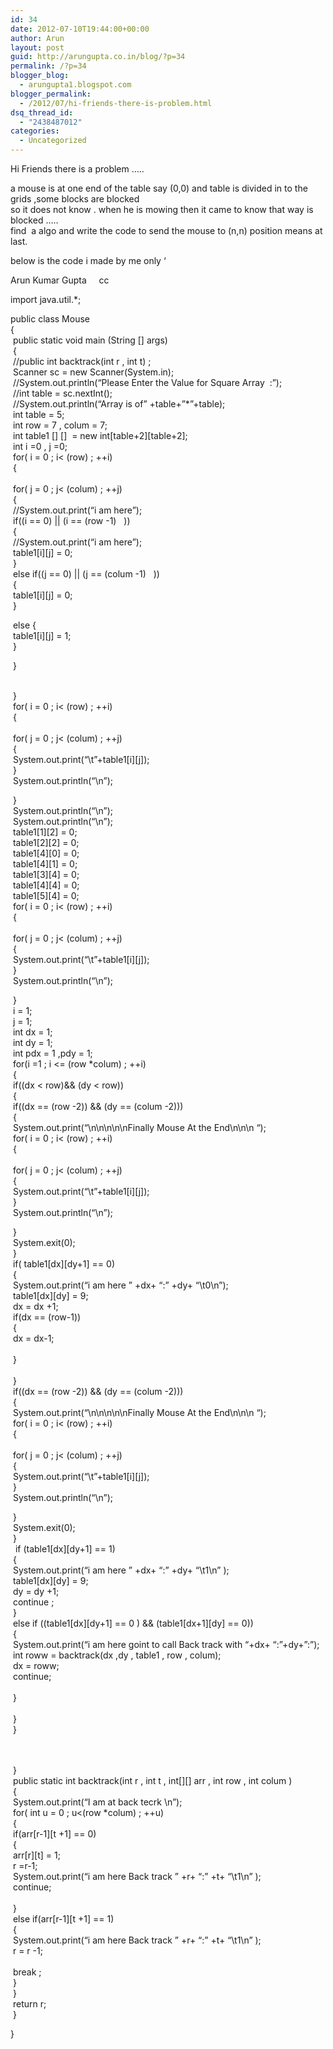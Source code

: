 ```yaml
---
id: 34
date: 2012-07-10T19:44:00+00:00
author: Arun
layout: post
guid: http://arungupta.co.in/blog/?p=34
permalink: /?p=34
blogger_blog:
  - arungupta1.blogspot.com
blogger_permalink:
  - /2012/07/hi-friends-there-is-problem.html
dsq_thread_id:
  - "2438487012"
categories:
  - Uncategorized
---
```

<div dir="ltr" style="text-align: left;" trbidi="on">
  Hi Friends there is a problem &#8230;..</p> 
  
  <p>
    a mouse is at one end of the table say (0,0) and table is divided in to the grids ,some blocks are blocked<br />so it does not know . when he is mowing then it came to know that way is blocked &#8230;..<br />find  a algo and write the code to send the mouse to (n,n) position means at last.
  </p>
  
  <p>
    below is the code i made by me only &#8216;
  </p>
  
  <p>
    Arun Kumar Gupta     cc
  </p>
  
  <p>
    import java.util.*;
  </p>
  
  <p>
    public class Mouse<br />{<br /><span style="white-space: pre;"> </span>public static void main (String [] args)<br /><span style="white-space: pre;"> </span>{<br /><span style="white-space: pre;"> </span>//public int backtrack(int r , int t) ;<br /><span style="white-space: pre;"> </span>Scanner sc = new Scanner(System.in);<br /><span style="white-space: pre;"> </span>//System.out.println(&#8220;Please Enter the Value for Square Array  :&#8221;);<br /><span style="white-space: pre;"> </span>//int table = sc.nextInt();<br /><span style="white-space: pre;"> </span>//System.out.println(&#8220;Array is of&#8221; +table+&#8221;*&#8221;+table);<br /><span style="white-space: pre;"> </span>int table = 5;<br /><span style="white-space: pre;"> </span>int row = 7 , colum = 7;<br /><span style="white-space: pre;"> </span>int table1 [] []  = new int[table+2][table+2];<br /><span style="white-space: pre;"> </span>int i =0 , j =0;<br /><span style="white-space: pre;"> </span>for( i = 0 ; i< (row) ; ++i)<br /><span style="white-space: pre;"> </span>{<br /><span style="white-space: pre;"> </span><br /><span style="white-space: pre;"> </span>for( j = 0 ; j< (colum) ; ++j)<br /><span style="white-space: pre;"> </span>{<br /><span style="white-space: pre;"> </span>//System.out.print(&#8220;i am here&#8221;);<br /><span style="white-space: pre;"> </span>if((i == 0) || (i == (row -1)   ))<br /><span style="white-space: pre;"> </span>{<br /><span style="white-space: pre;"> </span>//System.out.print(&#8220;i am here&#8221;);<br /><span style="white-space: pre;"> </span>table1[i][j] = 0;<br /><span style="white-space: pre;"> </span>}<br /><span style="white-space: pre;"> </span>else if((j == 0) || (j == (colum -1)   ))<br /><span style="white-space: pre;"> </span>{<br /><span style="white-space: pre;"> </span>table1[i][j] = 0;<br /><span style="white-space: pre;"> </span>}
  </p>
  
  <p>
    <span style="white-space: pre;"> </span>else {<br /><span style="white-space: pre;"> </span>table1[i][j] = 1;<br /><span style="white-space: pre;"> </span>}<span style="white-space: pre;"> </span>
  </p>
  
  <p>
    <span style="white-space: pre;"> </span>}<br /><span style="white-space: pre;"> </span>
  </p>
  
  <p>
    <span style="white-space: pre;"> </span>}<br /><span style="white-space: pre;"> </span>for( i = 0 ; i< (row) ; ++i)<br /><span style="white-space: pre;"> </span>{<br /><span style="white-space: pre;"> </span><br /><span style="white-space: pre;"> </span>for( j = 0 ; j< (colum) ; ++j)<br /><span style="white-space: pre;"> </span>{<br /><span style="white-space: pre;"> </span>System.out.print(&#8220;\t&#8221;+table1[i][j]);<br /><span style="white-space: pre;"> </span>}<br /><span style="white-space: pre;"> </span>System.out.println(&#8220;\n&#8221;);
  </p>
  
  <p>
    <span style="white-space: pre;"> </span>}<br /><span style="white-space: pre;"> </span>System.out.println(&#8220;\n&#8221;);<br /><span style="white-space: pre;"> </span>System.out.println(&#8220;\n&#8221;);<br /><span style="white-space: pre;"> </span>table1[1][2] = 0;<br /><span style="white-space: pre;"> </span>table1[2][2] = 0;<br /><span style="white-space: pre;"> </span>table1[4][0] = 0;<br /><span style="white-space: pre;"> </span>table1[4][1] = 0;<br /><span style="white-space: pre;"> </span>table1[3][4] = 0;<br /><span style="white-space: pre;"> </span>table1[4][4] = 0;<br /><span style="white-space: pre;"> </span>table1[5][4] = 0;<br /><span style="white-space: pre;"> </span>for( i = 0 ; i< (row) ; ++i)<br /><span style="white-space: pre;"> </span>{<br /><span style="white-space: pre;"> </span><br /><span style="white-space: pre;"> </span>for( j = 0 ; j< (colum) ; ++j)<br /><span style="white-space: pre;"> </span>{<br /><span style="white-space: pre;"> </span>System.out.print(&#8220;\t&#8221;+table1[i][j]);<br /><span style="white-space: pre;"> </span>}<br /><span style="white-space: pre;"> </span>System.out.println(&#8220;\n&#8221;);
  </p>
  
  <p>
    <span style="white-space: pre;"> </span>}<br /><span style="white-space: pre;"> </span>i = 1;<br /><span style="white-space: pre;"> </span>j = 1;<br /><span style="white-space: pre;"> </span>int dx = 1;<br /><span style="white-space: pre;"> </span>int dy = 1;<br /><span style="white-space: pre;"> </span>int pdx = 1 ,pdy = 1;<br /><span style="white-space: pre;"> </span>for(i =1 ; i <= (row *colum) ; ++i)<br /><span style="white-space: pre;"> </span>{<br /><span style="white-space: pre;"> </span>if((dx < row)&& (dy < row))<br /><span style="white-space: pre;"> </span>{<br /><span style="white-space: pre;"> </span>if((dx == (row -2)) && (dy == (colum -2)))<br /><span style="white-space: pre;"> </span>{<br /><span style="white-space: pre;"> </span>System.out.print(&#8220;\n\n\n\n\nFinally Mouse At the End\n\n\n &#8220;);<br /><span style="white-space: pre;"> </span>for( i = 0 ; i< (row) ; ++i)<br /><span style="white-space: pre;"> </span>{<br /><span style="white-space: pre;"> </span><br /><span style="white-space: pre;"> </span>for( j = 0 ; j< (colum) ; ++j)<br /><span style="white-space: pre;"> </span>{<br /><span style="white-space: pre;"> </span>System.out.print(&#8220;\t&#8221;+table1[i][j]);<br /><span style="white-space: pre;"> </span>}<br /><span style="white-space: pre;"> </span>System.out.println(&#8220;\n&#8221;);
  </p>
  
  <p>
    <span style="white-space: pre;"> </span>}<br /><span style="white-space: pre;"> </span>System.exit(0);<span style="white-space: pre;"> </span><br /><span style="white-space: pre;"> </span>}<br /><span style="white-space: pre;"> </span>if( table1[dx][dy+1] == 0)<br /><span style="white-space: pre;"> </span>{<br /><span style="white-space: pre;"> </span>System.out.print(&#8220;i am here &#8221; +dx+ &#8220;:&#8221; +dy+ &#8220;\t0\n&#8221;);<br /><span style="white-space: pre;"> </span>table1[dx][dy] = 9;<br /><span style="white-space: pre;"> </span>dx = dx +1;<br /><span style="white-space: pre;"> </span>if(dx == (row-1))<br /><span style="white-space: pre;"> </span>{<br /><span style="white-space: pre;"> </span>dx = dx-1;<br /><span style="white-space: pre;"> </span><br /><span style="white-space: pre;"> </span>}<span style="white-space: pre;"> </span><br /><span style="white-space: pre;"> </span><br /><span style="white-space: pre;"> </span>}<br /><span style="white-space: pre;"> </span>if((dx == (row -2)) && (dy == (colum -2)))<br /><span style="white-space: pre;"> </span>{<br /><span style="white-space: pre;"> </span>System.out.print(&#8220;\n\n\n\n\nFinally Mouse At the End\n\n\n &#8220;);<br /><span style="white-space: pre;"> </span>for( i = 0 ; i< (row) ; ++i)<br /><span style="white-space: pre;"> </span>{<br /><span style="white-space: pre;"> </span><br /><span style="white-space: pre;"> </span>for( j = 0 ; j< (colum) ; ++j)<br /><span style="white-space: pre;"> </span>{<br /><span style="white-space: pre;"> </span>System.out.print(&#8220;\t&#8221;+table1[i][j]);<br /><span style="white-space: pre;"> </span>}<br /><span style="white-space: pre;"> </span>System.out.println(&#8220;\n&#8221;);
  </p>
  
  <p>
    <span style="white-space: pre;"> </span>}<br /><span style="white-space: pre;"> </span>System.exit(0);<span style="white-space: pre;"> </span><br /><span style="white-space: pre;"> </span>}<br /><span style="white-space: pre;"> </span> if (table1[dx][dy+1] == 1)<br /><span style="white-space: pre;"> </span>{<br /><span style="white-space: pre;"> </span>System.out.print(&#8220;i am here &#8221; +dx+ &#8220;:&#8221; +dy+ &#8220;\t1\n&#8221; );<br /><span style="white-space: pre;"> </span>table1[dx][dy] = 9;<br /><span style="white-space: pre;"> </span>dy = dy +1;<br /><span style="white-space: pre;"> </span>continue ;<br /><span style="white-space: pre;"> </span>}<br /><span style="white-space: pre;"> </span>else if ((table1[dx][dy+1] == 0 ) && (table1[dx+1][dy] == 0))<br /><span style="white-space: pre;"> </span>{<br /><span style="white-space: pre;"> </span>System.out.print(&#8220;i am here goint to call Back track with &#8220;+dx+ &#8220;:&#8221;+dy+&#8221;:&#8221;);<br /><span style="white-space: pre;"> </span>int roww = backtrack(dx ,dy , table1 , row , colum);<br /><span style="white-space: pre;"> </span>dx = roww;<br /><span style="white-space: pre;"> </span>continue;<br /><span style="white-space: pre;"> </span><br /><span style="white-space: pre;"> </span>}<br /><span style="white-space: pre;"> </span><br /><span style="white-space: pre;"> </span>}<br /><span style="white-space: pre;"> </span>}<span style="white-space: pre;"> </span><br /><span style="white-space: pre;"> </span><br /><span style="white-space: pre;"> </span>
  </p>
  
  <p>
    <span style="white-space: pre;"> </span>}<br /><span style="white-space: pre;"> </span>public static int backtrack(int r , int t , int[][] arr , int row , int colum )<br /><span style="white-space: pre;"> </span>{<br /><span style="white-space: pre;"> </span>System.out.print(&#8220;I am at back tecrk \n&#8221;);<br /><span style="white-space: pre;"> </span>for( int u = 0 ; u<(row *colum) ; ++u)<br /><span style="white-space: pre;"> </span>{<br /><span style="white-space: pre;"> </span>if(arr[r-1][t +1] == 0)<br /><span style="white-space: pre;"> </span>{<br /><span style="white-space: pre;"> </span>arr[r][t] = 1;<br /><span style="white-space: pre;"> </span>r =r-1;<br /><span style="white-space: pre;"> </span>System.out.print(&#8220;i am here Back track &#8221; +r+ &#8220;:&#8221; +t+ &#8220;\t1\n&#8221; );<br /><span style="white-space: pre;"> </span>continue;<br /><span style="white-space: pre;"> </span><br /><span style="white-space: pre;"> </span>}<br /><span style="white-space: pre;"> </span>else if(arr[r-1][t +1] == 1)<br /><span style="white-space: pre;"> </span>{<br /><span style="white-space: pre;"> </span>System.out.print(&#8220;i am here Back track &#8221; +r+ &#8220;:&#8221; +t+ &#8220;\t1\n&#8221; );<br /><span style="white-space: pre;"> </span>r = r -1;<br /><span style="white-space: pre;"> </span><br /><span style="white-space: pre;"> </span>break ;<br /><span style="white-space: pre;"> </span>}<br /><span style="white-space: pre;"> </span>}<br /><span style="white-space: pre;"> </span>return r;<br /><span style="white-space: pre;"> </span>}
  </p>
  
  <p>
    }</div>